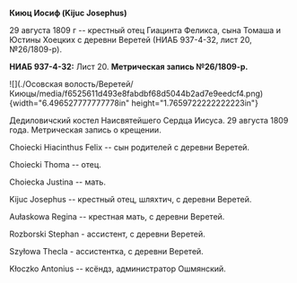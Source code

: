 **Киюц Иосиф (Kijuc Josephus)**

29 августа 1809 г -- крестный отец Гиацинта Феликса, сына Томаша и
Юстины Хоецких с деревни Веретей (НИАБ 937-4-32, лист 20, №26/1809-р).

**НИАБ 937-4-32:** Лист 20. **Метрическая запись №26/1809-р.**

![](./Осовская волость/Веретей/Киюцы/media/f6525611d493e8fabdbf68d5044b2ad7e9eedcf4.png){width="6.496527777777778in"
height="1.7659722222222223in"}

Дедиловичский костел Наисвятейшего Сердца Иисуса. 29 августа 1809 года.
Метрическая запись о крещении.

Choiecki Hiacinthus Felix -- сын родителей с деревни Веретей.

Choiecki Thoma -- отец.

Choiecka Justina -- мать.

Kijuc Josephus -- крестный отец, шляхтич, с деревни Веретей.

Aułaskowa Regina -- крестная мать, с деревни Веретей.

Rozborski Stephan - ассистент, с деревни Веретей.

Szyłowa Thecla - ассистентка, с деревни Веретей.

Kłoczko Antonius -- ксёндз, администратор Ошмянский.
